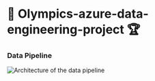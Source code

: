 # 🏅 Olympics-azure-data-engineering-project 🏆



###  Data Pipeline
![Architecture of the data pipeline](https://github.com/KirandeepMarala/Olympics-azure-data-engineering-project/blob/main/Images/pipeline.gif) 
